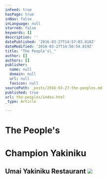 ```yaml
---
inFeed: true
hasPage: true
inNav: false
inLanguage: null
starred: false
keywords: []
description: ''
datePublished: '2016-03-27T14:57:03.018Z'
dateModified: '2016-03-27T14:56:54.819Z'
title: "The People's\_"
author: []
authors: []
publisher:
  name: null
  domain: null
  url: null
  favicon: null
sourcePath: _posts/2016-03-27-the-peoples.md
published: true
url: the-peoples/index.html
_type: Article

---
```

# The People's 

# Champion Yakiniku

## Umai Yakiniku Restaurant ![](https://the-grid-user-content.s3-us-west-2.amazonaws.com/84e73911-4f02-4847-9347-b497335a57a9.jpg)